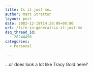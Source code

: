 ```yaml
---
title: Is it just me…
author: Matt Stratton
layout: post
date: 2002-12-19T14:20:00+00:00
url: /life-in-general/is-it-just-me
dsq_thread_id:
  - 28244490
categories:
  - Personal

---
```

&#8230;or does look a lot like Tracy Gold here?